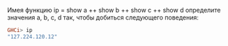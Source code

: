 Имея функцию ip = show a ++ show b ++ show c ++ show d определите значения a, b, c, d так, чтобы добиться следующего поведения:

```haskell
GHCi> ip
"127.224.120.12"
```